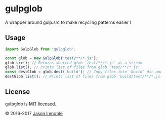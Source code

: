 # gulpglob
A wrapper around gulp.src to make recycling patterns easier
l
## Usage

```js
import GulpGlob from 'gulpglob';

const glob = new GulpGlob('test/**/*.js');
glob.src(); // Returns sourced glob 'test/**/*.js' as a stream
glob.list(); // Prints list of files from glob 'test/**/*.js'
const destGlob = glob.dest('build'); // Copy files into 'build' dir and returns associated GulpGlob object
destGlob.list(); // Prints list of files from glob 'build/test/**/*.js'
```

## License

gulpglob is [MIT licensed](./LICENSE).

© 2016-2017 [Jason Lenoble](mailto:jason.lenoble@gmail.com)
